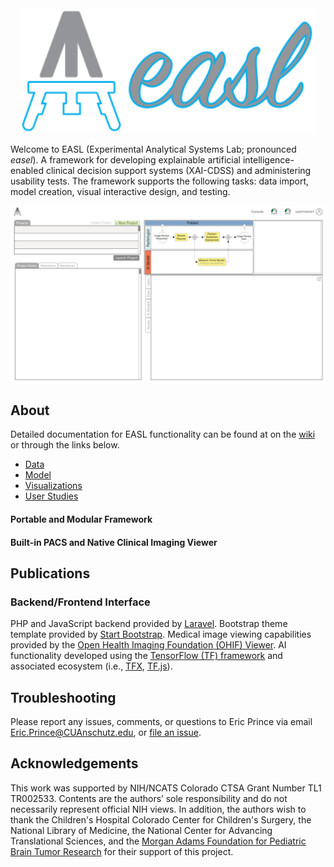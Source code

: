 <div style='text-align: center'>
<img src="./easl-logo.svg" alt='logo' height='200'/>
</div>


Welcome to EASL (Experimental Analytical Systems Lab; pronounced *easel*). A framework for developing explainable artificial intelligence-enabled clinical decision support systems (XAI-CDSS) and administering usability tests. The framework supports the following tasks: data import, model creation, visual interactive design, and testing.

![screenshot](./screenshot_10-22.png)

## About

Detailed documentation for EASL functionality can be found at on the [wiki](https://github.com/LeRicNet/easl/wiki) or through the links below.

 -  [Data](https://github.com/LeRicNet/easl/wiki/Data-I-O)
 -  [Model](https://github.com/LeRicNet/easl/wiki/model)
 -  [Visualizations](https://github.com/LeRicNet/easl/wiki/vis)
 -  [User Studies](https://github.com/LeRicNet/easl/wiki/userstudies)

#### Portable and Modular Framework

#### Built-in PACS and Native Clinical Imaging Viewer

#### 

## Publications

### Backend/Frontend Interface
PHP and JavaScript backend provided by [Laravel](https://laravel.com/). Bootstrap theme template provided by [Start Bootstrap](https://startbootstrap.com/theme/sb-admin-2). Medical image viewing capabilities provided by the [Open Health Imaging Foundation (OHIF) Viewer](https://github.com/OHIF/Viewers). AI functionality developed using the [TensorFlow (TF) framework](https://www.tensorflow.org/) and associated ecosystem (i.e., [TFX](https://www.tensorflow.org/tfx), [TF.js](https://www.tensorflow.org/j)).

## Troubleshooting
Please report any issues, comments, or questions to Eric Prince via email Eric.Prince@CUAnschutz.edu, or [file an issue](https://github.com/LeRicNet/systemtwo/issues).

## Acknowledgements
This work was supported by NIH/NCATS Colorado CTSA Grant Number TL1 TR002533. Contents are the authors’ sole responsibility and do not necessarily represent official NIH views. In addition, the authors wish to thank the Children's Hospital Colorado Center for Children's Surgery, the National Library of Medicine, the National Center for Advancing Translational Sciences, and the [Morgan Adams Foundation for Pediatric Brain Tumor Research](https://www.morganadamsfoundation.org/?gclid=Cj0KCQiA0p2QBhDvARIsAACSOOMVd2YC_hwbaZ_9JnfqNG5_gkrmuNT3id6ygwikIaISFkod13PyJsgaAi85EALw_wcB) for their support of this project.



